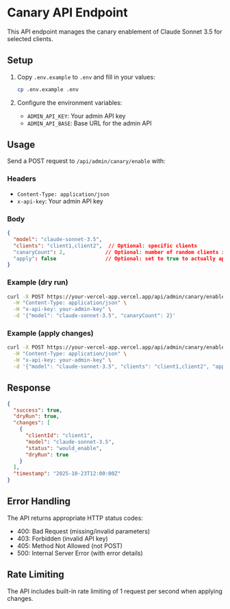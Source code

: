 # Canary API Endpoint

This API endpoint manages the canary enablement of Claude Sonnet 3.5 for selected clients.

## Setup

1. Copy `.env.example` to `.env` and fill in your values:
   ```bash
   cp .env.example .env
   ```

2. Configure the environment variables:
   - `ADMIN_API_KEY`: Your admin API key
   - `ADMIN_API_BASE`: Base URL for the admin API

## Usage

Send a POST request to `/api/admin/canary/enable` with:

### Headers
- `Content-Type: application/json`
- `x-api-key`: Your admin API key

### Body
```json
{
  "model": "claude-sonnet-3.5",
  "clients": "client1,client2",  // Optional: specific clients
  "canaryCount": 2,             // Optional: number of random clients if no specific clients
  "apply": false                // Optional: set to true to actually apply changes
}
```

### Example (dry run)
```bash
curl -X POST https://your-vercel-app.vercel.app/api/admin/canary/enable \
  -H "Content-Type: application/json" \
  -H "x-api-key: your-admin-key" \
  -d '{"model": "claude-sonnet-3.5", "canaryCount": 2}'
```

### Example (apply changes)
```bash
curl -X POST https://your-vercel-app.vercel.app/api/admin/canary/enable \
  -H "Content-Type: application/json" \
  -H "x-api-key: your-admin-key" \
  -d '{"model": "claude-sonnet-3.5", "clients": "client1,client2", "apply": true}'
```

## Response

```json
{
  "success": true,
  "dryRun": true,
  "changes": [
    {
      "clientId": "client1",
      "model": "claude-sonnet-3.5",
      "status": "would_enable",
      "dryRun": true
    }
  ],
  "timestamp": "2025-10-23T12:00:00Z"
}
```

## Error Handling

The API returns appropriate HTTP status codes:
- 400: Bad Request (missing/invalid parameters)
- 403: Forbidden (invalid API key)
- 405: Method Not Allowed (not POST)
- 500: Internal Server Error (with error details)

## Rate Limiting

The API includes built-in rate limiting of 1 request per second when applying changes.